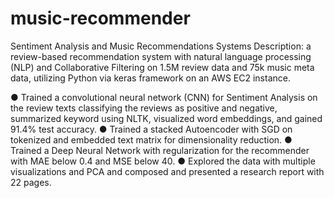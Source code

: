 # music-recommender
Sentiment Analysis and Music Recommendations Systems
Description: a review-based recommendation system with natural language processing (NLP) and Collaborative Filtering on 1.5M review data and 75k music meta data, utilizing Python via keras framework on an AWS EC2 instance.

●	Trained a convolutional neural network (CNN) for Sentiment Analysis on the review texts classifying the reviews as positive and negative, summarized keyword using NLTK, visualized word embeddings, and gained 91.4% test accuracy.
●	Trained a stacked Autoencoder with SGD on tokenized and embedded text matrix for dimensionality reduction.
●	Trained a Deep Neural Network with regularization for the recommender with MAE below 0.4 and MSE below 40.
●	Explored the data with multiple visualizations and PCA and composed and presented a research report with 22 pages.
